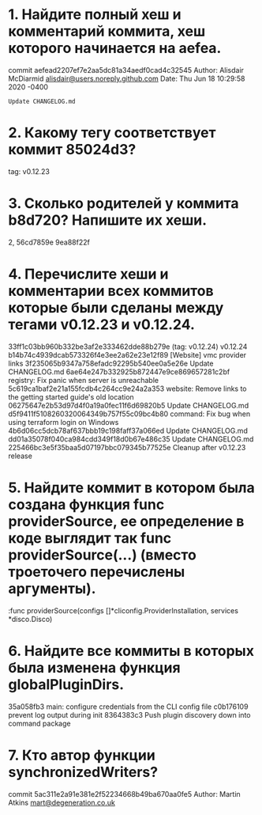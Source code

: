 # 1. Найдите полный хеш и комментарий коммита, хеш которого начинается на aefea.
commit aefead2207ef7e2aa5dc81a34aedf0cad4c32545
Author: Alisdair McDiarmid <alisdair@users.noreply.github.com>
Date:   Thu Jun 18 10:29:58 2020 -0400

    Update CHANGELOG.md

# 2. Какому тегу соответствует коммит 85024d3?
tag: v0.12.23

# 3. Сколько родителей у коммита b8d720? Напишите их хеши.
2, 56cd7859e 9ea88f22f

# 4. Перечислите хеши и комментарии всех коммитов которые были сделаны между тегами v0.12.23 и v0.12.24.
33ff1c03bb960b332be3af2e333462dde88b279e (tag: v0.12.24) v0.12.24
b14b74c4939dcab573326f4e3ee2a62e23e12f89 [Website] vmc provider links
3f235065b9347a758efadc92295b540ee0a5e26e Update CHANGELOG.md
6ae64e247b332925b872447e9ce869657281c2bf registry: Fix panic when server is unreachable
5c619ca1baf2e21a155fcdb4c264cc9e24a2a353 website: Remove links to the getting started guide's old location
06275647e2b53d97d4f0a19a0fec11f6d69820b5 Update CHANGELOG.md
d5f9411f5108260320064349b757f55c09bc4b80 command: Fix bug when using terraform login on Windows
4b6d06cc5dcb78af637bbb19c198faff37a066ed Update CHANGELOG.md
dd01a35078f040ca984cdd349f18d0b67e486c35 Update CHANGELOG.md
225466bc3e5f35baa5d07197bbc079345b77525e Cleanup after v0.12.23 release

# 5. Найдите коммит в котором была создана функция func providerSource, ее определение в коде выглядит так func providerSource(...) (вместо троеточего перечислены аргументы).
:func providerSource(configs []*cliconfig.ProviderInstallation, services *disco.Disco)

# 6. Найдите все коммиты в которых была изменена функция globalPluginDirs.
35a058fb3 main: configure credentials from the CLI config file
c0b176109 prevent log output during init
8364383c3 Push plugin discovery down into command package

# 7. Кто автор функции synchronizedWriters?
commit 5ac311e2a91e381e2f52234668b49ba670aa0fe5
Author: Martin Atkins <mart@degeneration.co.uk>
